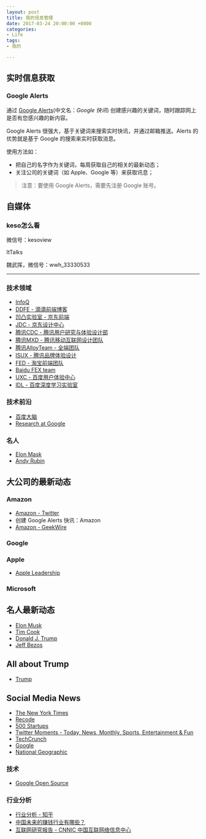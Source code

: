 ```yaml
---
layout: post
title: 我的信息管理
date: 2017-03-24 20:00:00 +0800
categories:
- Life
tags:
- 我的

---
```


## 实时信息获取

### Google Alerts

通过 [Google Alerts](https://www.google.com/alerts)(中文名：*Google 快讯*) 创建感兴趣的关键词，随时跟踪网上是否有您感兴趣的新内容。

Google Alerts 很强大，基于关键词来搜索实时快讯，并通过邮箱推送。Alerts 的优势就是基于 Google 的搜索来实时获取消息。

使用方法如：

- 把自己的名字作为关键词，每周获取自己的相关的最新动态；
- 关注公司的关键词（如 Apple、Google 等）来获取讯息；

> 注意：要使用 Google Alerts，需要先注册 Google 账号。

## 自媒体

### keso怎么看

微信号：kesoview

ItTalks

魏武挥，微信号：wwh_33330533 


----

### 技术领域

- [InfoQ](http://www.infoq.com/cn/)
- [DDFE - 滴滴前端博客](https://github.com/DDFE/DDFE-blog)
- [凹凸实验室 - 京东前端](https://aotu.io/)
- [JDC - 京东设计中心](https://jdc.jd.com/)
- [腾讯CDC - 腾讯用户研究与体验设计部](http://cdc.tencent.com)
- [腾讯MXD - 腾讯移动互联网设计团队](http://mxd.tencent.com/)
- [腾讯AlloyTeam - 全端团队](http://www.alloyteam.com/)
- [ISUX - 腾讯品牌体验设计](https://isux.tencent.com/)
- [FED - 淘宝前端团队](http://taobaofed.org/)
- [Baidu FEX team](https://github.com/fex-team)
- [UXC - 百度用户体验中心](http://mux.baidu.com/case)
- [IDL - 百度深度学习实验室](http://idl.baidu.com/IDL-direction.html)


### 技术前沿

- [百度大脑](https://ai.baidu.com/)
- [Research at Google](https://research.google.com/)

### 名人

- [Elon Mask](https://twitter.com/elonmusk)
- [Andy Rubin](https://twitter.com/Arubin)


## 大公司的最新动态

### Amazon

- [Amazon - Twitter](https://twitter.com/amazon)
- 创建 Google Alerts 快讯：Amazon
- [Amazon - GeekWire](http://www.geekwire.com/amazon/)


### Google


### Apple

- [Apple Leadership](https://www.apple.com/pr/bios/)


### Microsoft

## 名人最新动态

- [Elon Musk](https://twitter.com/elonmusk)
- [Tim Cook](https://twitter.com/tim_cook)
- [Donald J. Trump](https://twitter.com/realDonaldTrump)
- [Jeff Bezos](https://twitter.com/JeffBezos)


## All about Trump

- [Trump](http://www.trump.com/)


## Social Media News

- [The New York Times](https://twitter.com/nytimes)
- [Recode](https://twitter.com/Recode)
- [500 Startups](https://twitter.com/500Startups)
- [Twitter Moments - Today, News, Monthly, Sports, Entertainment & Fun](https://twitter.com/i/moments)
- [TechCrunch](https://twitter.com/TechCrunch)
- [Google](https://twitter.com/Google)
- [National Geographic](https://twitter.com/NatGeo)


### 技术

- [Google Open Source](https://opensource.google.com/)


### 行业分析

- [行业分析 - 知乎](https://www.zhihu.com/topic/19595918/hot)
- [中国未来的赚钱行业有哪些？](https://www.zhihu.com/question/23560166)
- [互联网研究报告 - CNNIC 中国互联网络信息中心](http://www.cnnic.net.cn/hlwfzyj/hlwxzbg/)

